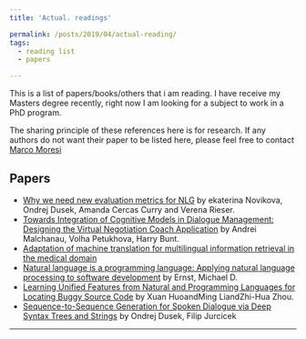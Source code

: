 ```yaml
---
title: 'Actual. readings'

permalink: /posts/2019/04/actual-reading/
tags:
  - reading list
  - papers

---
```


This is a list of papers/books/others that i am reading. I have receive my Masters degree recently, right now I am looking for a subject to work in a PhD program.

The sharing principle of these references here is for research. If any authors do not want their paper to be listed here, please feel free to contact [Marco Moresi](mrc.moresi@gmail.com)

## Papers
* [Why we need new evaluation metrics for NLG](https://arxiv.org/pdf/1707.06875.pdf) by ekaterina Novikova,  Ondrej Dusek,  Amanda Cercas Curry and Verena Rieser.
* [Towards Integration of Cognitive Models in Dialogue Management: Designing the Virtual Negotiation Coach Application](http://dad.uni-bielefeld.de/index.php/dad/article/view/3740) by Andrei Malchanau, Volha Petukhova, Harry Bunt.
* [Adaptation of machine translation for multilingual information retrieval in the medical domain](https://www.sciencedirect.com/science/article/pii/S0933365714000062)
* [Natural language is a programming language: Applying natural language processing to software development](http://drops.dagstuhl.de/opus/volltexte/2017/7135/) by Ernst, Michael D.
* [Learning Unified Features from Natural and Programming Languages for Locating Buggy Source Code](https://cs.nju.edu.cn/zhouzh/zhouzh.files/publication/ijcai16npCNN.pdf) by Xuan HuoandMing LiandZhi-Hua Zhou.
* [Sequence-to-Sequence Generation for Spoken Dialogue via Deep Syntax Trees and
Strings](https://arxiv.org/abs/1606.05491) by Ondrej Dusek, Filip Jurcicek

------
